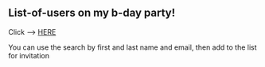 ## List-of-users on my b-day party!

Click --> [HERE](https://mikbolshakov.github.io/Simple-test/)

You can use the search by first and last name and email, then add to the list for invitation